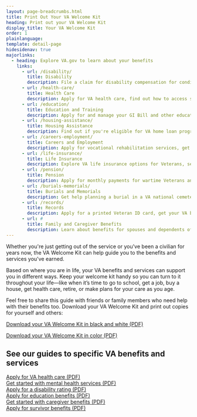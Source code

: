```yaml
---
layout: page-breadcrumbs.html
title: Print Out Your VA Welcome Kit
heading: Print out your VA Welcome Kit
display_title: Your VA Welcome Kit
order: 1
plainlanguage:
template: detail-page
hidesidenav: true
majorlinks:
  - heading: Explore VA.gov to learn about your benefits
    links:
      - url: /disability/
        title: Disability
        description: File a claim for disability compensation for conditions related to your military service, and manage your benefits over time.
      - url: /health-care/
        title: Health Care
        description: Apply for VA health care, find out how to access services, and manage your health and benefits online.
      - url: /education/
        title: Education and Training
        description: Apply for and manage your GI Bill and other education benefits to help pay for college and training programs.
      - url: /housing-assistance/
        title: Housing Assistance
        description: Find out if you're eligible for VA home loan programs to help you buy, build, repair, or keep a home. If you have a service-connected disability, see if you qualify for a housing grant to help you live more independently.
      - url: /careers-employment/
        title: Careers and Employment
        description: Apply for vocational rehabilitation services, get support for your Veteran-owned small business, and access other career resources.
      - url: /life-insurance/
        title: Life Insurance
        description: Explore VA life insurance options for Veterans, service members, and families. Manage your policy online, file claims for benefits, and access helpful resources.
      - url: /pension/
        title: Pension
        description: Apply for monthly payments for wartime Veterans and survivors with limited or no income who meet certain age and disability requirements.
      - url: /burials-memorials/
        title: Burials and Memorials
        description: Get help planning a burial in a VA national cemetery, order a headstone or other memorial item to honor a Veteran's service, and apply for survivor and dependent benefits.
      - url: /records/
        title: Records
        description: Apply for a printed Veteran ID card, get your VA benefit letters and medical records, and learn how to apply for a discharge upgrade.
      - url: #
        title: Family and Caregiver Benefits
        description: Learn about benefits for spouses and dependents of a Veteran or Servicemember, including added support if you're caring for a Veteran with a service-connected disability.
---
```


<div itemscope itemtype ="http://schema.org/HowTo">
<div class="va-introtext" itemprop="description">

Whether you're just getting out of the service or you've been a civilian for years now, the VA Welcome Kit can help guide you to the benefits and services you've earned.

Based on where you are in life, your VA benefits and services can support you in different ways. Keep your welcome kit handy so you can turn to it throughout your life—like when it’s time to go to school, get a job, buy a house, get health care, retire, or make plans for your care as you age.

</div>

Feel free to share this guide with friends or family members who need help with their benefits too. Download your VA Welcome Kit and print out copies for yourself and others:

[Download your VA Welcome Kit in black and white (PDF)](/va-welcome-kit-bw.pdf)

[Download your VA Welcome Kit in color (PDF)](/va-welcome-kit-color.pdf)

## See our guides to specific VA benefits and services

[Apply for VA health care (PDF)](/health-care-quick-start-guide.pdf)<br>
[Get started with mental health services (PDF)](/mental-health-quick-start-guide.pdf)<br>
[Apply for a disability rating (PDF)](/disability-quick-start-guide.pdf)<br>
[Apply for education benefits (PDF)](/education-quick-start-guide.pdf)<br>
[Get started with caregiver benefits (PDF)](/caregiver-quick-start-guide.pdf)<br>
[Apply for survivor benefits (PDF)](/survivor-quick-start-guide.pdf)
